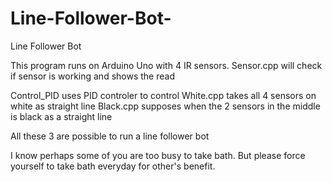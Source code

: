 # Line-Follower-Bot-
Line Follower Bot

This program runs on Arduino Uno with 4 IR sensors.
Sensor.cpp will check if sensor is working and shows the read

Control_PID uses PID controler to control
White.cpp takes all 4 sensors on white as straight line
Black.cpp supposes when the 2 sensors in the middle is black as a straight line

All these 3 are possible to run a line follower bot

I know perhaps some of you are too busy to take bath.
But please force yourself to take bath everyday for other's benefit.
